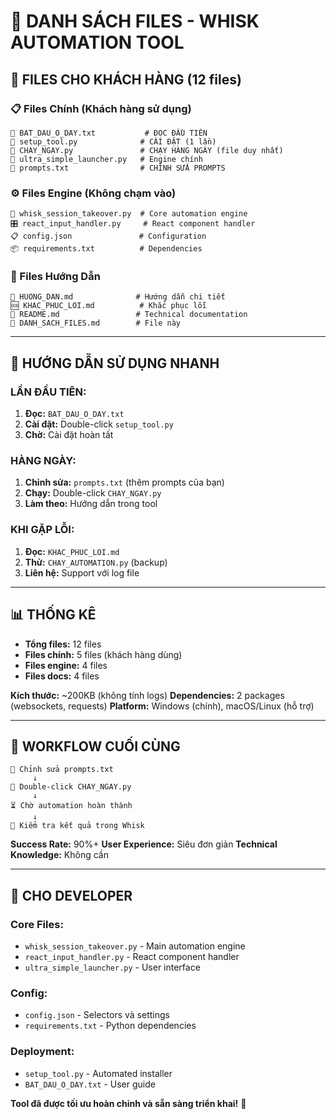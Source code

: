 # 📁 DANH SÁCH FILES - WHISK AUTOMATION TOOL

## 🚀 FILES CHO KHÁCH HÀNG (12 files)

### 📋 Files Chính (Khách hàng sử dụng)
```
🎯 BAT_DAU_O_DAY.txt           # ĐỌC ĐẦU TIÊN
🔧 setup_tool.py              # CÀI ĐẶT (1 lần)
🚀 CHAY_NGAY.py               # CHẠY HÀNG NGÀY (file duy nhất)
🎨 ultra_simple_launcher.py   # Engine chính
📝 prompts.txt                # CHỈNH SỬA PROMPTS
```

### ⚙️ Files Engine (Không chạm vào)
```
🤖 whisk_session_takeover.py  # Core automation engine
🎛️ react_input_handler.py     # React component handler
📋 config.json               # Configuration
📦 requirements.txt          # Dependencies
```

### 📖 Files Hướng Dẫn
```
📖 HUONG_DAN.md              # Hướng dẫn chi tiết
🆘 KHAC_PHUC_LOI.md          # Khắc phục lỗi
📄 README.md                 # Technical documentation
📁 DANH_SACH_FILES.md        # File này
```

---

## 🎯 HƯỚNG DẪN SỬ DỤNG NHANH

### LẦN ĐẦU TIÊN:
1. **Đọc:** `BAT_DAU_O_DAY.txt`
2. **Cài đặt:** Double-click `setup_tool.py`
3. **Chờ:** Cài đặt hoàn tất

### HÀNG NGÀY:
1. **Chỉnh sửa:** `prompts.txt` (thêm prompts của bạn)
2. **Chạy:** Double-click `CHAY_NGAY.py`
3. **Làm theo:** Hướng dẫn trong tool

### KHI GẶP LỖI:
1. **Đọc:** `KHAC_PHUC_LOI.md`
2. **Thử:** `CHAY_AUTOMATION.py` (backup)
3. **Liên hệ:** Support với log file

---

## 📊 THỐNG KÊ

- **Tổng files:** 12 files
- **Files chính:** 5 files (khách hàng dùng)
- **Files engine:** 4 files
- **Files docs:** 4 files

**Kích thước:** ~200KB (không tính logs)
**Dependencies:** 2 packages (websockets, requests)
**Platform:** Windows (chính), macOS/Linux (hỗ trợ)

---

## 🎉 WORKFLOW CUỐI CÙNG

```
📝 Chỉnh sửa prompts.txt
     ↓
🚀 Double-click CHAY_NGAY.py
     ↓
⏳ Chờ automation hoàn thành
     ↓
🎨 Kiểm tra kết quả trong Whisk
```

**Success Rate:** 90%+
**User Experience:** Siêu đơn giản
**Technical Knowledge:** Không cần

---

## 🔧 CHO DEVELOPER

### Core Files:
- `whisk_session_takeover.py` - Main automation engine
- `react_input_handler.py` - React component handler
- `ultra_simple_launcher.py` - User interface

### Config:
- `config.json` - Selectors và settings
- `requirements.txt` - Python dependencies

### Deployment:
- `setup_tool.py` - Automated installer
- `BAT_DAU_O_DAY.txt` - User guide

**Tool đã được tối ưu hoàn chỉnh và sẵn sàng triển khai!** 🚀
